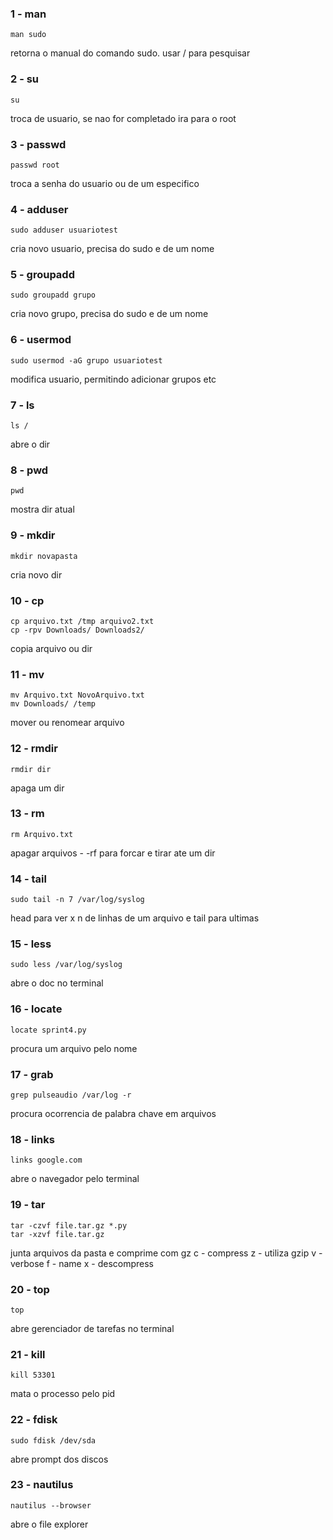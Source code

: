 ### 1 - man
    man sudo
retorna o manual do comando sudo. usar / para pesquisar

### 2 - su
    su
troca de usuario, se nao for completado ira para o root

### 3 - passwd
    passwd root
troca a senha do usuario ou de um especifico

### 4 - adduser
    sudo adduser usuariotest
cria novo usuario, precisa do sudo e de um nome

### 5 - groupadd
    sudo groupadd grupo
cria novo grupo, precisa do sudo e de um nome

### 6 - usermod
    sudo usermod -aG grupo usuariotest
modifica usuario, permitindo adicionar grupos etc

### 7 - ls
    ls /
abre o dir 

### 8 - pwd
    pwd
mostra dir atual

### 9 - mkdir
    mkdir novapasta
cria novo dir

### 10 - cp
    cp arquivo.txt /tmp arquivo2.txt
    cp -rpv Downloads/ Downloads2/
copia arquivo ou dir

### 11 - mv
    mv Arquivo.txt NovoArquivo.txt
    mv Downloads/ /temp 
mover ou renomear arquivo

### 12 - rmdir
    rmdir dir
apaga um dir

### 13 - rm
    rm Arquivo.txt
apagar arquivos - -rf para forcar e tirar ate um dir

### 14 - tail
    sudo tail -n 7 /var/log/syslog
head para ver x n de linhas de um arquivo e tail para ultimas

### 15 - less
    sudo less /var/log/syslog
abre o doc no terminal

### 16 - locate
    locate sprint4.py
procura um arquivo pelo nome

### 17 - grab
    grep pulseaudio /var/log -r 
procura ocorrencia de palabra chave em arquivos

### 18 - links
    links google.com
abre o navegador pelo terminal

### 19 - tar
    tar -czvf file.tar.gz *.py
    tar -xzvf file.tar.gz 
junta arquivos da pasta e comprime com gz
c - compress
z - utiliza gzip
v - verbose
f - name
x - descompress

### 20 - top
    top
abre gerenciador de tarefas no terminal

### 21 - kill
    kill 53301
mata o processo pelo pid    

### 22 - fdisk
	sudo fdisk /dev/sda
abre prompt dos discos

### 23 - nautilus
	nautilus --browser
abre o file explorer

